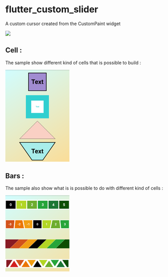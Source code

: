 # flutter_custom_slider

A custom cursor created from the CustomPaint widget

<img src="slider.gif" width="200" />

## Cell : 

The sample show different kind of cells that is possible to build :

<img src="cells.png" alt="drawing" width="200"/>

## Bars :

The sample also show what is is possible to do with different kind of cells :

<img src="bars.png" alt="drawing" width="200"/>
